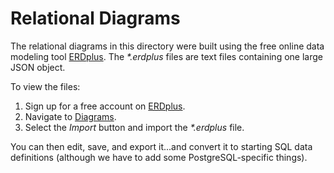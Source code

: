 # Relational Diagrams

The relational diagrams in this directory were built using
the free online data modeling tool [ERDplus][erdplus]. The
_*.erdplus_ files are text files containing one large JSON object.

To view the files:

1. Sign up for a free account on [ERDplus][erdplus].
2. Navigate to [Diagrams][diagrams].
3. Select the *Import* button and import the _*.erdplus_ file.

You can then edit, save, and export it...and convert it to
starting SQL data definitions (although we have to add some
PostgreSQL-specific things).


[erdplus]: https://erdplus.com
[diagrams]: https://erdplus.com/#/diagrams
